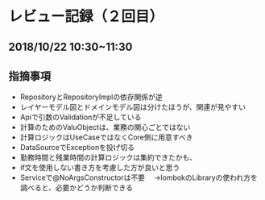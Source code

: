 # レビュー記録（２回目）

## 2018/10/22 10:30~11:30

## 指摘事項
- RepositoryとRepositoryImplの依存関係が逆
- レイヤーモデル図とドメインモデル図は分けたほうが、関連が見やすい
- Apiで引数のValidationが不足している		
- 計算のためのValuObjectは、業務の関心ごとではない
- 計算ロジックはUseCaseではなくCore側に用意すべき
- DataSourceでExceptionを投げ切る
- 勤務時間と残業時間の計算ロジックは集約できたかも、
- if文を使用しない書き方を考慮した方が良いと思う
- Serviceで@NoArgsConstructorは不要
　→lombokのLibraryの使われ方を調べると、必要かどうか判断できる

